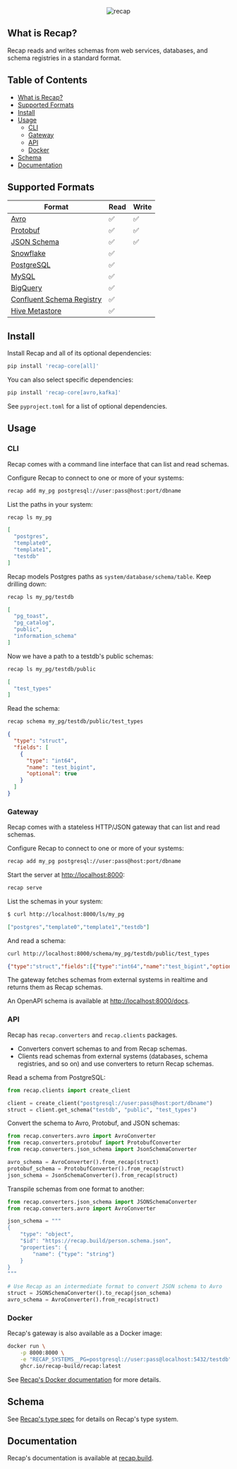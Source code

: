 <div align="center">
  <img src="https://github.com/recap-cloud/recap/blob/main/static/recap-logo.png?raw=true" alt="recap">
</div>

## What is Recap?

Recap reads and writes schemas from web services, databases, and schema registries in a standard format.

## Table of Contents

* [What is Recap?](#what-is-recap)
* [Supported Formats](#supported-formats)
* [Install](#install)
* [Usage](#usage)
   * [CLI](#cli)
   * [Gateway](#gateway)
   * [API](#api)
   * [Docker](#docker)
* [Schema](#schema)
* [Documentation](#documentation)

## Supported Formats

| Format      | Read | Write |
| ----------- | ----------- | ----------- |
| [Avro](https://recap.build/docs/converters/avro/) | ✅ | ✅ |
| [Protobuf](https://recap.build/docs/converters/protobuf/) | ✅ | ✅ |
| [JSON Schema](https://recap.build/docs/converters/json-schema/) | ✅ | ✅ |
| [Snowflake](https://recap.build/docs/readers/snowflake/) | ✅ |  |
| [PostgreSQL](https://recap.build/docs/readers/postgresql/) | ✅ |  |
| [MySQL](https://recap.build/docs/readers/mysql/) | ✅ |  |
| [BigQuery](https://recap.build/docs/readers/bigquery/) | ✅ |  |
| [Confluent Schema Registry](https://recap.build/docs/readers/confluent-schema-registry/) | ✅ |  |
| [Hive Metastore](https://recap.build/docs/readers/hive-metastore/) | ✅ |  |

## Install

Install Recap and all of its optional dependencies:

```bash
pip install 'recap-core[all]'
```

You can also select specific dependencies:

```bash
pip install 'recap-core[avro,kafka]'
```

See `pyproject.toml` for a list of optional dependencies.

## Usage

### CLI

Recap comes with a command line interface that can list and read schemas.

Configure Recap to connect to one or more of your systems:

```bash
recap add my_pg postgresql://user:pass@host:port/dbname
```

List the paths in your system:

```bash
recap ls my_pg
```

```json
[
  "postgres",
  "template0",
  "template1",
  "testdb"
]
```

Recap models Postgres paths as `system/database/schema/table`. Keep drilling down:

```bash
recap ls my_pg/testdb
```

```json
[
  "pg_toast",
  "pg_catalog",
  "public",
  "information_schema"
]
```

Now we have a path to a testdb's public schemas:

```bash
recap ls my_pg/testdb/public
```

```json
[
  "test_types"
]
```

Read the schema:

```bash
recap schema my_pg/testdb/public/test_types
```

```json
{
  "type": "struct",
  "fields": [
    {
      "type": "int64",
      "name": "test_bigint",
      "optional": true
    }
  ]
}
```

### Gateway

Recap comes with a stateless HTTP/JSON gateway that can list and read schemas.

Configure Recap to connect to one or more of your systems:

```bash
recap add my_pg postgresql://user:pass@host:port/dbname
```

Start the server at [http://localhost:8000](http://localhost:8000):

```bash
recap serve
```

List the schemas in your system:

```bash
$ curl http://localhost:8000/ls/my_pg
```

```json
["postgres","template0","template1","testdb"]
```

And read a schema:

```bash
curl http://localhost:8000/schema/my_pg/testdb/public/test_types
```

```json
{"type":"struct","fields":[{"type":"int64","name":"test_bigint","optional":true}]}
```

The gateway fetches schemas from external systems in realtime and returns them as Recap schemas.

An OpenAPI schema is available at [http://localhost:8000/docs](http://localhost:8000/docs).

### API

Recap has `recap.converters` and `recap.clients` packages.

- Converters convert schemas to and from Recap schemas.
- Clients read schemas from external systems (databases, schema registries, and so on) and use converters to return Recap schemas.

Read a schema from PostgreSQL:

```python
from recap.clients import create_client

client = create_client("postgresql://user:pass@host:port/dbname")
struct = client.get_schema("testdb", "public", "test_types")
```

Convert the schema to Avro, Protobuf, and JSON schemas:

```python
from recap.converters.avro import AvroConverter
from recap.converters.protobuf import ProtobufConverter
from recap.converters.json_schema import JsonSchemaConverter

avro_schema = AvroConverter().from_recap(struct)
protobuf_schema = ProtobufConverter().from_recap(struct)
json_schema = JsonSchemaConverter().from_recap(struct)
```

Transpile schemas from one format to another:

```python
from recap.converters.json_schema import JSONSchemaConverter
from recap.converters.avro import AvroConverter

json_schema = """
{
    "type": "object",
    "$id": "https://recap.build/person.schema.json",
    "properties": {
        "name": {"type": "string"}
    }
}
"""

# Use Recap as an intermediate format to convert JSON schema to Avro
struct = JSONSchemaConverter().to_recap(json_schema)
avro_schema = AvroConverter().from_recap(struct)
```

### Docker

Recap's gateway is also available as a Docker image:

```bash
docker run \
    -p 8000:8000 \
    -e "RECAP_SYSTEMS__PG=postgresql://user:pass@localhost:5432/testdb" \
    ghcr.io/recap-build/recap:latest
```

See [Recap's Docker documentation](https://recap.build/docs/gateway/docker) for more details.

## Schema

See [Recap's type spec](https://recap.build/specs/type) for details on Recap's type system.

## Documentation

Recap's documentation is available at [recap.build](https://recap.build).
